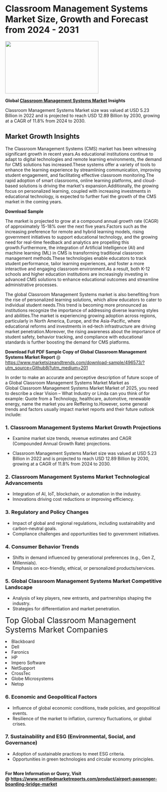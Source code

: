 <H1>Classroom Management Systems Market Size, Growth and Forecast from 2024 - 2031</H1><img class="aligncenter size-medium wp-image-584254" src="https://thirdeyenews.in/wp-content/uploads/2024/09/Global-Market-Research-300x168.jpeg" alt="" width="300" height="168" /><p><strong>Global&nbsp;<a href="https://www.marketsizeandtrends.com/download-sample/496573/?utm_source=Github8j?utm_medium=201">Classroom Management Systems Market</a> Insights</strong></p><p>Classroom Management Systems Market size was valued at USD 5.23 Billion in 2022 and is projected to reach USD 12.89 Billion by 2030, growing at a CAGR of 11.8% from 2024 to 2030.</p><p><h2>Market Growth Insights</h2> <p>The Classroom Management Systems (CMS) market has been witnessing significant growth in recent years.As educational institutions continue to adapt to digital technologies and remote learning environments, the demand for CMS solutions has increased.These systems offer a variety of tools to enhance the learning experience by streamlining communication, improving student engagement, and facilitating effective classroom monitoring.The rapid adoption of smart classrooms, online learning platforms, and cloud-based solutions is driving the market's expansion.Additionally, the growing focus on personalized learning, coupled with increasing investments in educational technology, is expected to further fuel the growth of the CMS market in the coming years.</p> <p><strong>Download Sample</strong></p> <p>The market is projected to grow at a compound annual growth rate (CAGR) of approximately 15-18% over the next five years.Factors such as the increasing preference for remote and hybrid learning models, rising government initiatives to support educational technology, and the growing need for real-time feedback and analytics are propelling this growth.Furthermore, the integration of Artificial Intelligence (AI) and machine learning (ML) in CMS is transforming traditional classroom management methods.These technologies enable educators to track student performance, tailor learning experiences, and foster a more interactive and engaging classroom environment.As a result, both K-12 schools and higher education institutions are increasingly investing in advanced CMS solutions to enhance educational outcomes and streamline administrative processes.</p> <p>The global Classroom Management Systems market is also benefiting from the rise of personalized learning solutions, which allow educators to cater to individual student needs.This trend is becoming more pronounced as institutions recognize the importance of addressing diverse learning styles and abilities.The market is experiencing growing adoption across regions, particularly in North America, Europe, and the Asia-Pacific, where educational reforms and investments in ed-tech infrastructure are driving market penetration.Moreover, the rising awareness about the importance of student safety, behavior tracking, and compliance with educational standards is further boosting the demand for CMS platforms.</p> <p><span class=""><strong>Download Full PDF Sample Copy of Global Classroom Management Systems Market Report</strong> @ <a href="https://www.marketsizeandtrends.com/download-sample/496573/?utm_source=Github8j?utm_medium=201" target="_blank">https://www.marketsizeandtrends.com/download-sample/496573/?utm_source=Github8j?utm_medium=201</a></span></p><p>In order to make an accurate and perceptive description of future scope of a Global&nbsp;Classroom Management Systems Market Market as Global&nbsp;Classroom Management Systems Market Market of 2025, you need to describe a clear Vision &ndash; What Industry or Linda can you think of for example: Quote from a Technology, healthcare, automotive, renewable energy, name the market you are Reffering to.However, some general trends and factors usually impact market reports and their future outlook include:</p><h3>1.&nbsp;<strong>Classroom Management Systems Market Growth Projections</strong></h3><ul><li>Examine market size trends, revenue estimates and CAGR (Compounded Annual Growth Rate) projections.</li><li><p>Classroom Management Systems Market size was valued at USD 5.23 Billion in 2022 and is projected to reach USD 12.89 Billion by 2030, growing at a CAGR of 11.8% from 2024 to 2030.</p></li></ul><h3>2.&nbsp;<strong>Classroom Management Systems Market Technological Advancements</strong></h3><ul><li>Integration of AI, IoT, blockchain, or automation in the industry.</li><li>Innovations driving cost reductions or improving efficiency.</li></ul><h3>3.&nbsp;<strong>Regulatory and Policy Changes</strong></h3><ul><li>Impact of global and regional regulations, including sustainability and carbon-neutral goals.</li><li>Compliance challenges and opportunities tied to government initiatives.</li></ul><h3>4.&nbsp;<strong>Consumer Behavior Trends</strong></h3><ul><li>Shifts in demand influenced by generational preferences (e.g., Gen Z, Millennials).</li><li>Emphasis on eco-friendly, ethical, or personalized products/services.</li></ul><h3>5.&nbsp;<strong>Global Classroom Management Systems Market Competitive Landscape</strong></h3><ul><li>Analysis of key players, new entrants, and partnerships shaping the industry.</li><li>Strategies for differentiation and market penetration.</li></ul><p data-pm-slice="1 1 []"><span style="color: inherit; font-family: inherit; font-size: 25px;">Top Global Classroom Management Systems Market Companies</span></p><div class="" data-test-id=""><p><li>Blackboard</li><li> Dell</li><li> Faronics</li><li> HP</li><li> Impero Software</li><li> NetSupport</li><li> CrossTec</li><li> Globe Microsystems</li><li> Netop</li></p></div><h3>6.&nbsp;<strong>Economic and Geopolitical Factors</strong></h3><ul><li>Influence of global economic conditions, trade policies, and geopolitical events.</li><li>Resilience of the market to inflation, currency fluctuations, or global crises.</li></ul><h3>7.&nbsp;<strong>Sustainability and ESG (Environmental, Social, and Governance)</strong></h3><ul><li>Adoption of sustainable practices to meet ESG criteria.</li><li>Opportunities in green technologies and circular economy principles.</li></ul><h2><strong style="font-size: 14px;">For More Information or Query, Visit @&nbsp;</strong><a style="background-color: #ffffff; font-size: 14px;" href="https://www.marketsizeandtrends.com/report/classroom-management-systems-market/" target="_blank">https://www.verifiedmarketreports.com/product/airport-passenger-boarding-bridge-market</a></h2>